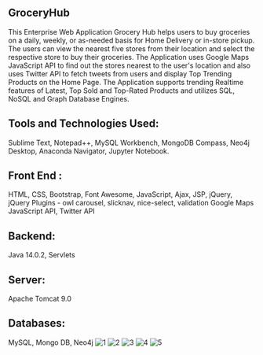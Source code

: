 ## GroceryHub
This Enterprise Web Application Grocery Hub helps users to buy groceries on a daily, weekly, or as-needed basis for Home Delivery or in-store pickup. The users can view the nearest five stores from their location and select the respective store to buy their groceries. The Application uses Google Maps JavaScript API to find out the stores nearest to the user's location and also uses Twitter API to fetch tweets from users and display Top Trending Products on the Home Page. The Application supports trending Realtime features of Latest, Top Sold and Top-Rated Products and utilizes SQL, NoSQL and Graph Database Engines.

## Tools and Technologies Used:
Sublime Text, Notepad++, MySQL Workbench, MongoDB Compass, Neo4j Desktop, Anaconda Navigator, Jupyter Notebook.
## Front End :
HTML, CSS, Bootstrap, Font Awesome, JavaScript, Ajax, JSP, jQuery,
jQuery Plugins - owl carousel, slicknav, nice-select, validation
Google Maps JavaScript API, Twitter API
## Backend:
Java 14.0.2, Servlets
## Server:
Apache Tomcat 9.0
## Databases:
MySQL, Mongo DB, Neo4j
![1](https://user-images.githubusercontent.com/22254732/119436467-d446b800-bce1-11eb-9929-dd5115e87e7a.png)
![2](https://user-images.githubusercontent.com/22254732/119436469-d4df4e80-bce1-11eb-995d-73cc76d0fccf.png)
![3](https://user-images.githubusercontent.com/22254732/119436470-d4df4e80-bce1-11eb-9075-617c202bb01b.png)
![4](https://user-images.githubusercontent.com/22254732/119436471-d577e500-bce1-11eb-93d7-bbdfdccaae5e.png)
![5](https://user-images.githubusercontent.com/22254732/119436472-d577e500-bce1-11eb-9a22-d662ebf92848.png)
